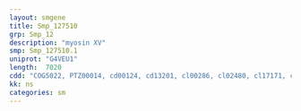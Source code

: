 ```yaml
---
layout: smgene
title: Smp_127510
grp: Smp_12
description: "myosin XV"
smp: Smp_127510.1
uniprot: "G4VEU1"
length:  7020
cdd: "COG5022, PTZ00014, cd00124, cd13201, cl00286, cl02480, cl17171, cl20300, pfam00063, pfam00784, pfam05600, smart00139, smart00242, smart00295"
kk: ns
categories: sm
---
```

